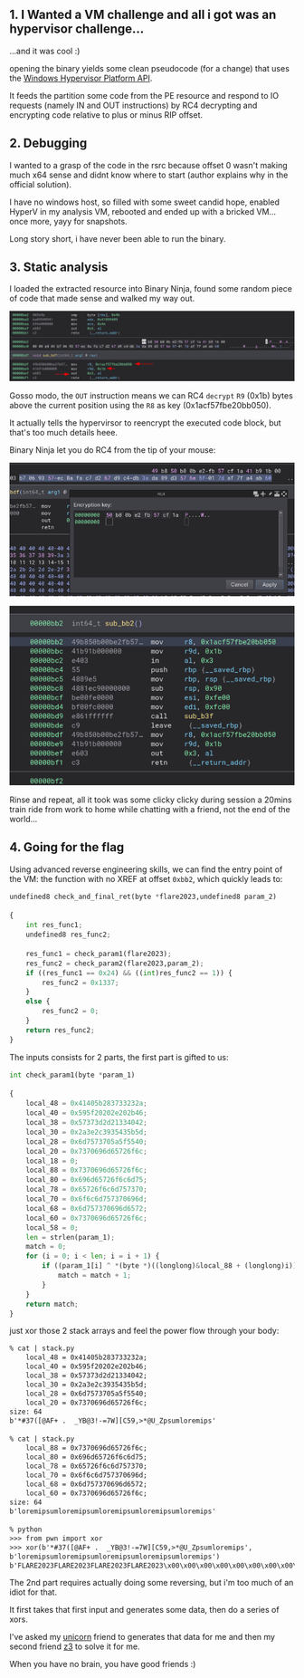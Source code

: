 ## 1. I Wanted a VM challenge and all i got was an hypervisor challenge...

...and it was cool :)

opening the binary yields some clean pseudocode (for a change) that uses the [Windows Hypervisor Platform API](https://learn.microsoft.com/en-us/virtualization/api/hypervisor-platform/hypervisor-platform).

It feeds the partition some code from the PE resource and respond to IO requests (namely IN and OUT instructions) by RC4 decrypting and encrypting code relative to plus or minus RIP offset.

## 2. Debugging

I wanted to a grasp of the code in the rsrc because offset 0 wasn't making much x64 sense and didnt know where to start (author explains why in the official solution).

I have no windows host, so filled with some sweet candid hope, enabled HyperV in my analysis VM, rebooted and ended up with a bricked VM... once more, yayy for snapshots.

Long story short, i have never been able to run the binary.

## 3. Static analysis

I loaded the extracted resource into Binary Ninja, found some random piece of code that made sense and walked my way out.

![random](pics/random.png)

Gosso modo, the `OUT` instruction means we can RC4 `decrypt` `R9` (0x1b) bytes above the current position using the `R8` as key (0x1acf57fbe20bb050).

It actually tells the hypervirsor to reencrypt the executed code block, but that's too much details heee.

Binary Ninja let you do RC4 from the tip of your mouse:

![rc4](pics/rc4.png)


![fixed](pics/fixed.png)

Rinse and repeat, all it took was some clicky clicky during session a 20mins train ride from work to home while chatting with a friend, not the end of the world...


## 4. Going for the flag

Using advanced reverse engineering skills, we can find the entry point of the VM: the function with no XREF at offset `0xbb2`, which quickly leads to:

```python
undefined8 check_and_final_ret(byte *flare2023,undefined8 param_2)

{
    int res_func1;
    undefined8 res_func2;
    
    res_func1 = check_param1(flare2023);
    res_func2 = check_param2(flare2023,param_2);
    if ((res_func1 == 0x24) && ((int)res_func2 == 1)) {
        res_func2 = 0x1337;
    }
    else {
        res_func2 = 0;
    }
    return res_func2;
}
```

The inputs consists for 2 parts, the first part is gifted to us:

```python
int check_param1(byte *param_1)

{
    local_48 = 0x41405b283733232a;
    local_40 = 0x595f20202e202b46;
    local_38 = 0x57373d2d21334042;
    local_30 = 0x2a3e2c3935435b5d;
    local_28 = 0x6d7573705a5f5540;
    local_20 = 0x7370696d65726f6c;
    local_18 = 0;
    local_88 = 0x7370696d65726f6c;
    local_80 = 0x696d65726f6c6d75;
    local_78 = 0x65726f6c6d757370;
    local_70 = 0x6f6c6d757370696d;
    local_68 = 0x6d757370696d6572;
    local_60 = 0x7370696d65726f6c;
    local_58 = 0;
    len = strlen(param_1);
    match = 0;
    for (i = 0; i < len; i = i + 1) {
        if ((param_1[i] ^ *(byte *)((longlong)&local_88 + (longlong)i)) == *(byte *)((longlong)&local_48 + (longlong)i)) {
            match = match + 1;
        }
    }
    return match;
}
``` 


just xor those 2 stack arrays and feel the power flow through your body:

```
% cat | stack.py
    local_48 = 0x41405b283733232a;
    local_40 = 0x595f20202e202b46;
    local_38 = 0x57373d2d21334042;
    local_30 = 0x2a3e2c3935435b5d;
    local_28 = 0x6d7573705a5f5540;
    local_20 = 0x7370696d65726f6c;
size: 64
b'*#37([@AF+ .  _YB@3!-=7W][C59,>*@U_Zpsumloremips'

% cat | stack.py
    local_88 = 0x7370696d65726f6c;
    local_80 = 0x696d65726f6c6d75;
    local_78 = 0x65726f6c6d757370;
    local_70 = 0x6f6c6d757370696d;
    local_68 = 0x6d757370696d6572;
    local_60 = 0x7370696d65726f6c;
size: 64
b'loremipsumloremipsumloremipsumloremipsumloremips'

% python
>>> from pwn import xor
>>> xor(b'*#37([@AF+ .  _YB@3!-=7W][C59,>*@U_Zpsumloremips', b'loremipsumloremipsumloremipsumloremipsumloremips')
b'FLARE2023FLARE2023FLARE2023FLARE2023\x00\x00\x00\x00\x00\x00\x00\x00\x00\x00\x00\x00'
```



The 2nd part requires actually doing some reversing, but i'm too much of an idiot for that.

It first takes that first input and generates some data, then do a series of xors.

I've asked my [unicorn](test_array.py) friend to generates that data for me and then my second friend [z3](slv.py) to solve it for me.

When you have no brain, you have good friends :)
